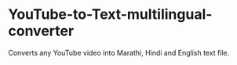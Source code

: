 # YouTube-to-Text-multilingual-converter
Converts any YouTube video into Marathi, Hindi and English text file.
